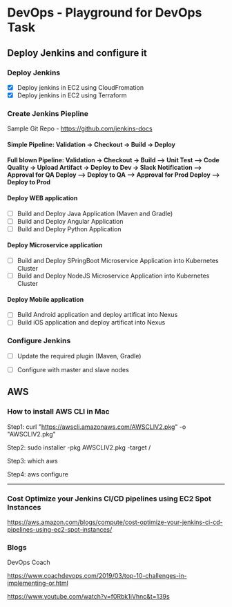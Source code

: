 # DevOps - Playground for DevOps Task

## Deploy Jenkins and configure it

### Deploy Jenkins

- [X] Deploy jenkins in EC2 using CloudFromation
- [X] Deploy jenkins in EC2 using Terraform 

### Create Jenkins Piepline

Sample Git Repo - https://github.com/jenkins-docs

#### Simple Pipeline: Validation -> Checkout -> Build -> Deploy

#### Full blown Pipeline: Validation -> Checkout -> Build --> Unit Test --> Code Quality -> Upload Artifact -> Deploy to Dev -> Slack Notification --> Approval for QA Deploy --> Deploy to QA --> Approval for Prod Deploy --> Deploy to Prod

#### Deploy WEB application

- [ ] Build and Deploy Java Application (Maven and Gradle)
- [ ] Build and Deploy Angular Application 
- [ ] Build and Deploy Python Application

#### Deploy Microservice application

- [ ] Build and Deploy SPringBoot Microservice Application into Kubernetes Cluster
- [ ] Build and Deploy NodeJS Microservice Application into Kubernetes Cluster

#### Deploy Mobile application

- [ ] Build Android application and deploy artificat into Nexus
- [ ] Build iOS application and deploy artificat into Nexus

### Configure Jenkins

- [ ] Update the required plugin (Maven, Gradle)
- [ ] Configure with master and slave nodes


## AWS

### How to install AWS CLI in Mac

Step1: curl "https://awscli.amazonaws.com/AWSCLIV2.pkg" -o "AWSCLIV2.pkg"

Step2: sudo installer -pkg AWSCLIV2.pkg -target /

Step3: which aws

Step4: aws configure


----------------------------------

### Cost Optimize your Jenkins CI/CD pipelines using EC2 Spot Instances

https://aws.amazon.com/blogs/compute/cost-optimize-your-jenkins-ci-cd-pipelines-using-ec2-spot-instances/

### Blogs

DevOps Coach

https://www.coachdevops.com/2019/03/top-10-challenges-in-implementing-or.html

https://www.youtube.com/watch?v=f0Rbk1iVhnc&t=139s
